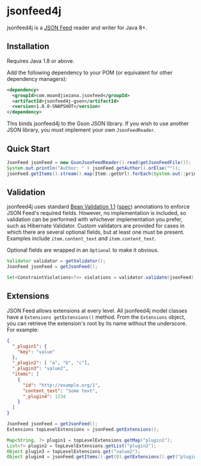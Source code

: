 # jsonfeed4j

jsonfeed4j is a [JSON Feed](https://jsonfeed.org) reader and writer for Java 8+.

## Installation

Requires Java 1.8 or above.

Add the following dependency to your POM (or equivalent for other dependency managers):

```xml
<dependency>
  <groupId>com.moandjiezana.jsonfeed</groupId>
  <artifactId>jsonfeed4j-gson</artifactId>
  <version>1.0.0-SNAPSHOT</version>
</dependency>
```

This binds jsonfeed4j to the Gson JSON library. If you wish to use another JSON library, you must implement your own `JsonFeedReader`.

## Quick Start

```java
JsonFeed jsonFeed = new GsonJsonFeedReader().read(getJsonFeedFile());
System.out.println("Author: " + jsonFeed.getAuthor().orElse(""));
jsonFeed.getItems().stream().map(Item::getUrl).forEach(System.out::println);
```

## Validation

jsonfeed4j uses standard [Bean Validation 1.1](http://beanvalidation.org) ([spec](http://beanvalidation.org/1.1/spec/)) annotations to enforce JSON Feed's required fields. However, no implementation is included, so validation can be performed with whichever implementation you prefer, such as Hibernate Validator. Custom validators are provided for cases in which there are several optional fields, but at least one must be present. Examples include `item.content_text` and `item.content_text`.

Optional fields are wrapped in an `Optional` to make it obvious.

```java
Validator validator = getValidator();
JsonFeed jsonFeed = getJsonFeed();

Set<ConstraintViolations<?>> violations = validator.validate(jsonFeed);
```

## Extensions

JSON Feed allows extensions at every level. All jsonfeed4j model classes have a `Extensions getExtensions()` method. From the `Extensions` object, you can retrieve the extension's root by its name without the underscore. For example:

```json
{
  "_plugin1": {
    "key": "value"
  },
  "_plugin2": [ "a", "b", "c"],
  "_plugin3": "value2",
  "items": [
    {
      "id": "http://example.org/1",
      "content_text": "Some text",
      "_plugin4": 1234
    }
  ]
}
```

```java
JsonFeed jsonFeed = getJsonFeed();
Extensions topLevelExtensions = jsonFeed.getExtensions();

Map<String, ?> plugin1 = topLevelExtensions.getMap("plugin1");
List<?> plugin2 = topLevelExtensions.getList("plugin2");
Object plugin3 = topLevelExtensions.get("value2");
Object plugin4 = jsonFeed.getItems().get(0).getExtensions().get("plugin4");
```
